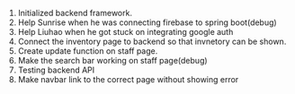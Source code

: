 1. Initialized backend framework.
2. Help Sunrise when he was connecting firebase to spring boot(debug)
3. Help Liuhao when he got stuck on integrating google auth
4. Connect the inventory page to backend so that invnetory can be shown.
5. Create update function on staff page.
6. Make the search bar working on staff page(debug)
7. Testing backend API
8. Make navbar link to the correct page without showing error
